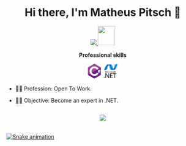 <h1 align="center">Hi there, I'm Matheus Pitsch 👋</h1>

<p align="center">
 <a href="https://www.linkedin.com/in/matheuspitsch/" target="_blank">
  <img src="https://img.icons8.com/fluent/48/000000/linkedin.png" />
  </a>
  <a href="mailto:matheuspitschh@gmail.com" target="_blank"><img src="https://img.icons8.com/color/72/gmail--v1.png" target="_blank"  width="45" height="50">
  </a>
 

 <p align="center"> 
 <strong>
  Professional skills
  </strong>
</p>

<p align="center"> 
  <img src="https://raw.githubusercontent.com/devicons/devicon/master/icons/csharp/csharp-original.svg" alt="csharp" width="40" height="40" />
  <img src="https://raw.githubusercontent.com/devicons/devicon/master/icons/dot-net/dot-net-original-wordmark.svg" alt="dotnet" width="40" height="40" />
</p>

- 👨‍💻  Profession: Open To Work.

- 🐱‍👤  Objective: Become an expert in .NET.

##

<div align="center">
  <a href="https://github.com/MatheusPitsch">
  <img height="150em" src="https://github-readme-stats.vercel.app/api/top-langs/?username=MatheusPitsch&layout=compact&langs_count=7&theme=vision-friendly-dark"/>
</div>


##

![Snake animation](https://github.com/MatheusPitsch/MatheusPitsch/blob/output/github-contribution-grid-snake.svg)
